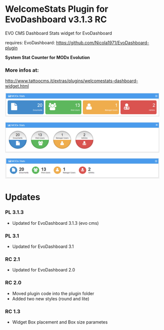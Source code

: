 WelcomeStats Plugin for EvoDashboard v3.1.3 RC
===================

EVO CMS Dashboard Stats widget for EvoDashboard 

requires: 
EvoDashboard: https://github.com/Nicola1971/EvoDashboard-plugin

**System Stat Counter for MODx Evolution**

### More infos at:
http://www.tattoocms.it/extras/plugins/welcomestats-dashboard-widget.html

![stat](https://raw.githubusercontent.com/Nicola1971/training-materials/master/Images/statbox/stats.jpg)

![stat](https://raw.githubusercontent.com/Nicola1971/training-materials/master/Images/statbox/round-stats.jpg)

![stat](https://raw.githubusercontent.com/Nicola1971/training-materials/master/Images/statbox/lite-stats.jpg)



# Updates

### PL 3.1.3
* Updated for EvoDashboard 3.1.3 (evo cms)

### PL 3.1
* Updated for EvoDashboard 3.1

### RC 2.1
* Updated for EvoDashboard 2.0

### RC 2.0
* Moved plugin code into the plugin folder
* Added two new styles (round and lite)


### RC 1.3
* Widget Box placement and Box size parametes 
